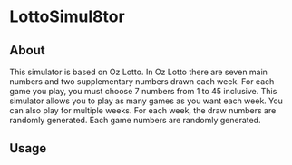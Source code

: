# LottoSimul8tor

## About

This simulator is based on Oz Lotto. In Oz Lotto there are
seven main numbers and two supplementary numbers drawn each
week. For each game you play, you must choose 7 numbers from
1 to 45 inclusive. This simulator allows you to play as many
games as you want each week. You can also play for multiple weeks.
For each week, the draw numbers are randomly generated. Each game
numbers are randomly generated.

## Usage
